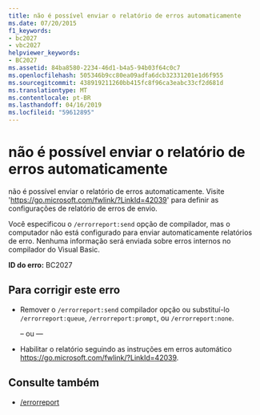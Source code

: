 ```yaml
---
title: não é possível enviar o relatório de erros automaticamente
ms.date: 07/20/2015
f1_keywords:
- bc2027
- vbc2027
helpviewer_keywords:
- BC2027
ms.assetid: 84ba8580-2234-46d1-b4a5-94b03f64c0c7
ms.openlocfilehash: 505346b9cc80ea09adfa6dcb32331201e1d6f955
ms.sourcegitcommit: 438919211260bb415fc8f96ca3eabc33cf2d681d
ms.translationtype: MT
ms.contentlocale: pt-BR
ms.lasthandoff: 04/16/2019
ms.locfileid: "59612895"
---
```

# <a name="cannot-send-error-report-automatically"></a>não é possível enviar o relatório de erros automaticamente
não é possível enviar o relatório de erros automaticamente. Visite 'https://go.microsoft.com/fwlink/?LinkId=42039' para definir as configurações de relatório de erros de envio.  
  
 Você especificou o `/errorreport:send` opção de compilador, mas o computador não está configurado para enviar automaticamente relatórios de erro. Nenhuma informação será enviada sobre erros internos no compilador do Visual Basic.  
  
 **ID do erro:** BC2027  
  
## <a name="to-correct-this-error"></a>Para corrigir este erro  
  
-   Remover o `/errorreport:send` compilador opção ou substituí-lo `/errorreport:queue`, `/errorreport:prompt`, ou `/errorreport:none`.  
  
     – ou —  
  
-   Habilitar o relatório seguindo as instruções em erros automático <https://go.microsoft.com/fwlink/?LinkId=42039>.  
  
## <a name="see-also"></a>Consulte também

- [/errorreport](../../visual-basic/reference/command-line-compiler/errorreport.md)
